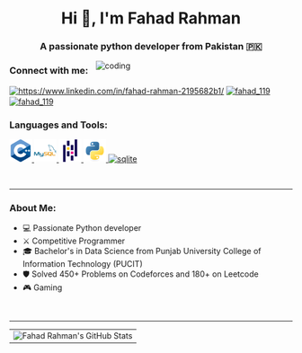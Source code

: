 <h1 align="center">Hi 👋, I'm Fahad Rahman</h1>
<h3 align="center">A passionate python developer from Pakistan 🇵🇰</h3>
<img align = "right" alt = "coding" width = "350" src ="https://static.tildacdn.biz/tild3930-6134-4666-b963-386462303334/programmer_1.gif">
<h3 align="left">Connect with me:</h3>
<p align="left">
<a href="https://linkedin.com/in/https://www.linkedin.com/in/fahad-rahman-2195682b1/" target="blank"><img align="center" src="https://raw.githubusercontent.com/rahuldkjain/github-profile-readme-generator/master/src/images/icons/Social/linked-in-alt.svg" alt="https://www.linkedin.com/in/fahad-rahman-2195682b1/" height="30" width="40" /></a>
<a href="https://codeforces.com/profile/fahad_119" target="blank"><img align="center" src="https://raw.githubusercontent.com/rahuldkjain/github-profile-readme-generator/master/src/images/icons/Social/codeforces.svg" alt="fahad_119" height="30" width="40" /></a>
<a href="https://www.leetcode.com/fahad_119" target="blank"><img align="center" src="https://raw.githubusercontent.com/rahuldkjain/github-profile-readme-generator/master/src/images/icons/Social/leet-code.svg" alt="fahad_119" height="30" width="40" /></a>
</p>

<h3 align="left">Languages and Tools:</h3>
<p align="left"> <a href="https://www.w3schools.com/cpp/" target="_blank" rel="noreferrer"> <img src="https://raw.githubusercontent.com/devicons/devicon/master/icons/cplusplus/cplusplus-original.svg" alt="cplusplus" width="40" height="40"/> </a> <a href="https://www.mysql.com/" target="_blank" rel="noreferrer"> <img src="https://raw.githubusercontent.com/devicons/devicon/master/icons/mysql/mysql-original-wordmark.svg" alt="mysql" width="40" height="40"/> </a> <a href="https://pandas.pydata.org/" target="_blank" rel="noreferrer"> <img src="https://raw.githubusercontent.com/devicons/devicon/2ae2a900d2f041da66e950e4d48052658d850630/icons/pandas/pandas-original.svg" alt="pandas" width="40" height="40"/> </a> <a href="https://www.python.org" target="_blank" rel="noreferrer"> <img src="https://raw.githubusercontent.com/devicons/devicon/master/icons/python/python-original.svg" alt="python" width="40" height="40"/> </a> <a href="https://www.sqlite.org/" target="_blank" rel="noreferrer"> <img src="https://www.vectorlogo.zone/logos/sqlite/sqlite-icon.svg" alt="sqlite" width="40" height="40"/> </a> </p>
<br>
<hr>
<h3 align="left">About Me:</h3>

- 💻 Passionate Python developer
- ⚔️ Competitive Programmer
- 🎓 Bachelor's in Data Science from Punjab University College of Information Technology (PUCIT)
- 🛡️ Solved 450+ Problems on Codeforces and 180+ on Leetcode
- 🎮 Gaming
  
<br>
<hr>
<table align="center" width="100%" height="100%" >
    <tr>
       <td><img style="border: none;" src="https://github-profile-summary-cards.vercel.app/api/cards/profile-details?username=fahadrahmanx&theme=github_dark" alt="Fahad Rahman's GitHub Stats"/></td>
    </tr>
 </table>

